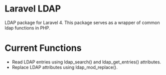 Laravel LDAP
====

LDAP package for Laravel 4. This package serves as a wrapper of common ldap functions in PHP.

Current Functions
====

* Read LDAP entries using ldap_search() and ldap_get_entries() attributes.
* Replace LDAP attributes using ldap_mod_replace().
